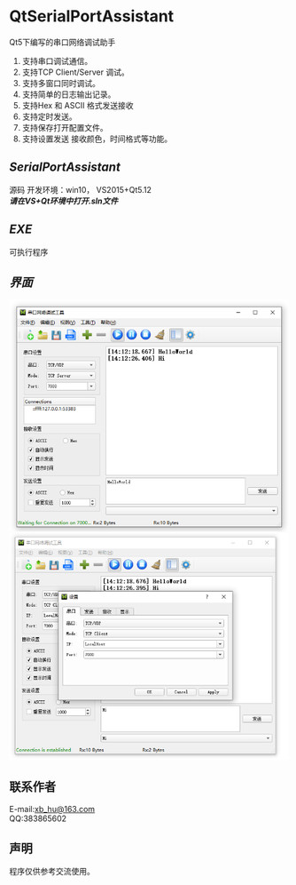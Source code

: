 # QtSerialPortAssistant
Qt5下编写的串口网络调试助手
1. 支持串口调试通信。
2. 支持TCP Client/Server 调试。
3. 支持多窗口同时调试。
4. 支持简单的日志输出记录。
5. 支持Hex 和 ASCII 格式发送接收
6. 支持定时发送。
7. 支持保存打开配置文件。
8. 支持设置发送 接收颜色，时间格式等功能。
## _SerialPortAssistant_
源码
开发环境：win10， VS2015+Qt5.12  
***请在VS+Qt环境中打开.sln文件***
## _EXE_
可执行程序

## _界面_
![界面](https://github.com/ClaYou/QtSerialPortAssistant/blob/master/DemoPic1.png)
![界面](https://github.com/ClaYou/QtSerialPortAssistant/blob/master/DemoPic2.png)

## 联系作者
E-mail:xb_hu@163.com  
QQ:383865602

## 声明
程序仅供参考交流使用。
